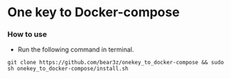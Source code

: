# One key to Docker-compose

### How to use

* Run the following command in terminal.
```
git clone https://github.com/bear3z/onekey_to_docker-compose && sudo sh onekey_to_docker-compose/install.sh
```